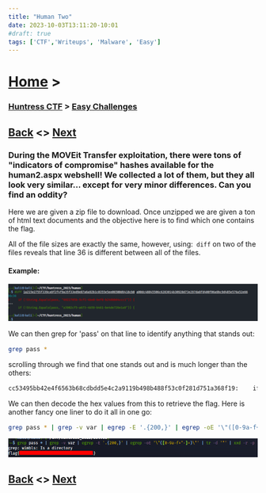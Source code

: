 ```yaml
---
title: "Human Two"
date: 2023-10-03T13:11:20-10:01
#draft: true
tags: ['CTF','Writeups', 'Malware', 'Easy']
---
```

 
# [Home](https://jjolley91.github.io/blog/) >

###  [Huntress CTF](https://jjolley91.github.io/blog/huntress_ctf_2023) >  [Easy Challenges](https://jjolley91.github.io/blog/huntress_ctf_2023/1.easy/)

## [Back](https://jjolley91.github.io/blog/huntress_ctf_2023/1.easy/book_by_its_cover)  <> [Next](https://jjolley91.github.io/blog/huntress_ctf_2023/1.easy/baseFFFF+1) 

### During the MOVEit Transfer exploitation, there were tons of "indicators of compromise" hashes available for the human2.aspx webshell! We collected a lot of them, but they all look very similar... except for very minor differences. Can you find an oddity? 

Here we are given a zip file to download. Once unzipped we are given a ton of html text documents and the objective here is to find which one contains the flag.

All of the file sizes are exactly the same, however, using:``` diff``` on two of the files reveals that line 36 is different between all of the files.

#### Example: 
![human_two1](https://github.com/jjolley91/blog/blob/main/static/Huntress_CTF_2023/human_two1.png?raw=true)


We can then grep for 'pass' on that line to  identify anything that stands out:
```bash
grep pass *
```
scrolling through we find that one stands out and is much longer than the others:
```bash
cc53495bb42e4f6563b68cdbdd5e4c2a9119b498b488f53c0f281d751a368f19:    if (!String.Equals(pass, "666c6167-7b36-6365-3666-366131356464"+"64623065-6262-3333-3262-666166326230"+"62383564-317d-0000-0000-000000000000"))
```
We can then decode the hex values from this to retrieve the flag. Here is another fancy one liner to do it all in one go:

```bash
grep pass * | grep -v var | egrep -E '.{200,}' | egrep -oE '\"([0-9a-f+"-]+)\"' | tr -d '"' | xxd -r -p
```

![human_two](https://github.com/jjolley91/blog/blob/main/static/Huntress_CTF_2023/human_two.png?raw=true)

## [Back](https://jjolley91.github.io/blog/huntress_ctf_2023/1.easy/query_code)  <> [Next](https://jjolley91.github.io/blog/huntress_ctf_2023/1.easy/baseFFFF+1) 